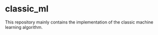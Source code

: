 # classic_ml
This repository mainly contains the implementation of the classic machine learning algorithm. 
